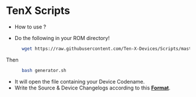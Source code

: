 TenX Scripts
============

- How to use ?

- Do the following in your ROM directory!

```bash
      wget https://raw.githubusercontent.com/Ten-X-Devices/Scripts/master/generator.sh
```

Then

```bash
      bash generator.sh
```

- It will open the file containing your Device Codename.
- Write the Source & Device Changelogs according to this [**Format**](https://github.com/Ten-X-Devices/TenX_Changelogs/blob/master/X00T/changelog.txt).

